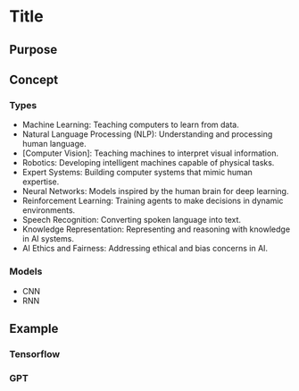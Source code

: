 # Title

## Purpose

## Concept

### Types

* Machine Learning: Teaching computers to learn from data.
* Natural Language Processing (NLP): Understanding and processing human language.
* [Computer Vision]: Teaching machines to interpret visual information.
* Robotics: Developing intelligent machines capable of physical tasks.
* Expert Systems: Building computer systems that mimic human expertise.
* Neural Networks: Models inspired by the human brain for deep learning.
* Reinforcement Learning: Training agents to make decisions in dynamic environments.
* Speech Recognition: Converting spoken language into text.
* Knowledge Representation: Representing and reasoning with knowledge in AI systems.
* AI Ethics and Fairness: Addressing ethical and bias concerns in AI.

### Models

* CNN
* RNN

## Example

### Tensorflow

### GPT
